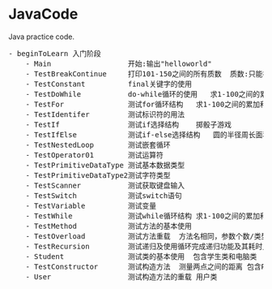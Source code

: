 # JavaCode
Java practice code.
<pre>
- beginToLearn 入门阶段
    - Main                  开始:输出"helloworld" 
    - TestBreakContinue     打印101-150之间的所有质数  质数:只能被1和它本身整除的数 
    - TestConstant          final关键字的使用 
    - TestDoWhile           do-while循环的使用   求1-100之间的累加和 
    - TestFor               测试for循环结构   求1-100之间的累加和 
    - TestIdentifer         测试标识符的用法 
    - TestIf                测试if选择结构    掷骰子游戏 
    - TestIfElse            测试if-else选择结构   圆的半径周长面积  
    - TestNestedLoop        测试嵌套循环 
    - TestOperator01        测试运算符 
    - TestPrimitiveDataType 测试基本数据类型  
    - TestPrimitiveDataType2测试字符类型  
    - TestScanner           测试获取键盘输入 
    - TestSwitch            测试switch语句  
    - TestVariable          测试变量 
    - TestWhile             测试while循环结构 求1-100之间的累加和  
    - TestMethod            测试方法的基本使用 
    - TestOverload          测试方法重载  方法名相同，参数个数/类型/顺序不同，构成重载 
    - TestRecursion         测试递归及使用循环完成递归功能及其耗时比较   计算n的阶乘 
    - Student               测试类的基本使用  包含学生类和电脑类  
    - TestConstructor       测试构造方法  测量两点之间的距离 包含Point类以及TestConstructor类
    - User                  测试构造方法的重载 用户类
</pre> 
    
    